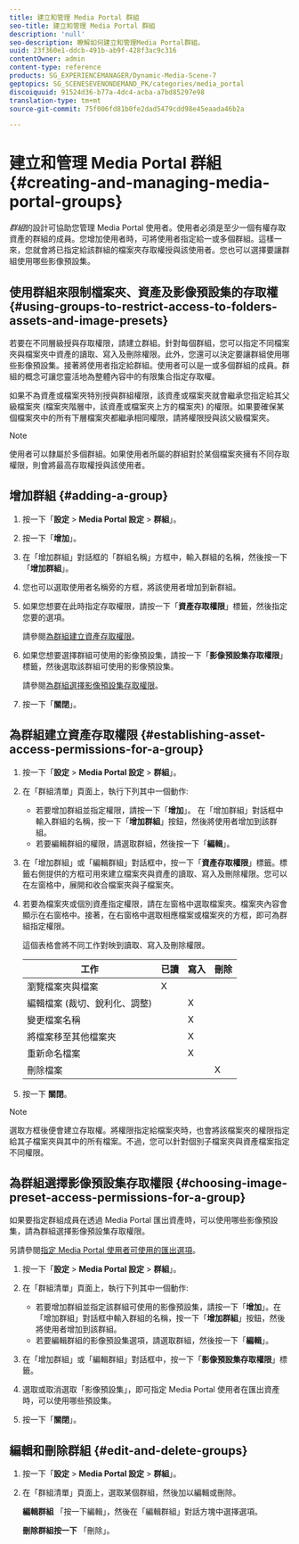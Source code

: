 ```yaml
---
title: 建立和管理 Media Portal 群組
seo-title: 建立和管理 Media Portal 群組
description: 'null'
seo-description: 瞭解如何建立和管理Media Portal群組。
uuid: 23f360e1-ddcb-491b-ab9f-428f3ac9c316
contentOwner: admin
content-type: reference
products: SG_EXPERIENCEMANAGER/Dynamic-Media-Scene-7
geptopics: SG_SCENESEVENONDEMAND_PK/categories/media_portal
discoiquuid: 91524d36-b77a-4dc4-acba-a7bd85297e98
translation-type: tm+mt
source-git-commit: 75f006fd81b0fe2dad5479cdd98e45eaada46b2a

---
```



# 建立和管理 Media Portal 群組{#creating-and-managing-media-portal-groups}

*群組*&#x200B;的設計可協助您管理 Media Portal 使用者。使用者必須是至少一個有權存取資產的群組的成員。您增加使用者時，可將使用者指定給一或多個群組。這樣一來，您就會將已指定給該群組的檔案夾存取權授與該使用者。您也可以選擇要讓群組使用哪些影像預設集。

## 使用群組來限制檔案夾、資產及影像預設集的存取權 {#using-groups-to-restrict-access-to-folders-assets-and-image-presets}

若要在不同層級授與存取權限，請建立群組。針對每個群組，您可以指定不同檔案夾與檔案夾中資產的讀取、寫入及刪除權限。此外，您還可以決定要讓群組使用哪些影像預設集。接著將使用者指定給群組。使用者可以是一或多個群組的成員。群組的概念可讓您靈活地為整體內容中的有限集合指定存取權。

如果不為資產或檔案夾特別授與群組權限，該資產或檔案夾就會繼承您指定給其父級檔案夾 (檔案夾階層中，該資產或檔案夾上方的檔案夾) 的權限。如果要確保某個檔案夾中的所有下層檔案夾都繼承相同權限，請將權限授與該父級檔案夾。

>[!NOTE]
>
>使用者可以隸屬於多個群組。如果使用者所屬的群組對於某個檔案夾擁有不同存取權限，則會將最高存取權授與該使用者。

## 增加群組 {#adding-a-group}

1. 按一下「**設定** > **Media Portal 設定** > **群組**」。
1. 按一下「**增加**」。
1. 在「增加群組」對話框的「群組名稱」方框中，輸入群組的名稱，然後按一下「**增加群組**」。
1. 您也可以選取使用者名稱旁的方框，將該使用者增加到新群組。
1. 如果您想要在此時指定存取權限，請按一下「**資產存取權限**」標籤，然後指定您要的選項。

   請參閱[為群組建立資產存取權限](creating-media-portal-groups.md#establishing_asset_access_permissions_for_a_group)。

1. 如果您想要選擇群組可使用的影像預設集，請按一下「**影像預設集存取權限**」標籤，然後選取該群組可使用的影像預設集。

   請參閱[為群組選擇影像預設集存取權限](creating-media-portal-groups.md#choosing_image_preset_access_permissions_for_a_group)。

1. 按一下「**關閉**」。

## 為群組建立資產存取權限 {#establishing-asset-access-permissions-for-a-group}

1. 按一下「**設定** > **Media Portal 設定** > **群組**」。
1. 在「群組清單」頁面上，執行下列其中一個動作:

   * 若要增加群組並指定權限，請按一下「**增加**」。 在「增加群組」對話框中輸入群組的名稱，按一下「**增加群組**」按鈕，然後將使用者增加到該群組。
   * 若要編輯群組的權限，請選取群組，然後按一下「**編輯**」。

1. 在「增加群組」或「編輯群組」對話框中，按一下「**資產存取權限**」標籤。標籤右側提供的方框可用來建立檔案夾與資產的讀取、寫入及刪除權限。您可以在左窗格中，展開和收合檔案夾與子檔案夾。
1. 若要為檔案夾或個別資產指定權限，請在左窗格中選取檔案夾。檔案夾內容會顯示在右窗格中。接著，在右窗格中選取相應檔案或檔案夾的方框，即可為群組指定權限。

   這個表格會將不同工作對映到讀取、寫入及刪除權限。

   | 工作 | 已讀 | 寫入 | 刪除 |
   |--- |--- |--- |--- |
   | 瀏覽檔案夾與檔案 | X |  |  |
   | 編輯檔案 (裁切、銳利化、調整) |  | X |  |
   | 變更檔案名稱 |  | X |  |
   | 將檔案移至其他檔案夾 |  | X |  |
   | 重新命名檔案 |  | X |  |
   | 刪除檔案 |  |  | X |

1. 按一下 **關閉**。

>[!NOTE]
>
>選取方框後便會建立存取權。將權限指定給檔案夾時，也會將該檔案夾的權限指定給其子檔案夾與其中的所有檔案。不過，您可以針對個別子檔案夾與資產檔案指定不同權限。

## 為群組選擇影像預設集存取權限 {#choosing-image-preset-access-permissions-for-a-group}

如果要指定群組成員在透過 Media Portal 匯出資產時，可以使用哪些影像預設集，請為群組選擇影像預設集存取權限。

另請參閱[指定 Media Portal 使用者可使用的匯出選項](specifying-export-options-available-media.md#specifying_export_options_available_to_media_portal_users)。

1. 按一下「**設定** > **Media Portal 設定** > **群組**」。
1. 在「群組清單」頁面上，執行下列其中一個動作:

   * 若要增加群組並指定該群組可使用的影像預設集，請按一下「**增加**」。在「增加群組」對話框中輸入群組的名稱，按一下「**增加群組**」按鈕，然後將使用者增加到該群組。
   * 若要編輯群組的影像預設集選項，請選取群組，然後按一下「**編輯**」。

1. 在「增加群組」或「編輯群組」對話框中，按一下「**影像預設集存取權限**」標籤。
1. 選取或取消選取「影像預設集」，即可指定 Media Portal 使用者在匯出資產時，可以使用哪些預設集。
1. 按一下「**關閉**」。

## 編輯和刪除群組 {#edit-and-delete-groups}

1. 按一下「**設定** > **Media Portal 設定** > **群組**」。
1. 在「群組清單」頁面上，選取某個群組，然後加以編輯或刪除。

   **編輯群組** 「按一下編輯」，然後在「編輯群組」對話方塊中選擇選項。

   **刪除群組按一下** 「刪除」。

